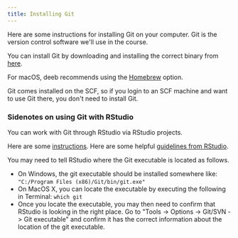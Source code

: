```yaml
---
title: Installing Git
---
```


Here are some instructions for installing Git on your computer. Git is the version control software we'll use in the course.

You can install Git by downloading and installing the correct binary from [here](http://git-scm.com/downloads).

For macOS, deeb recommends using the [Homebrew](https://brew.sh/) option.

Git comes installed on the SCF, so if you login to an SCF machine and want to use Git there, you don't need to install Git. 

### Sidenotes on using Git with RStudio

You can work with Git through RStudio via RStudio projects.

Here are some [instructions](http://www.molecularecologist.com/2013/11/using-github-with-r-and-rstudio/). Here are some helpful [guidelines from RStudio](https://support.rstudio.com/hc/en-us/articles/200532077-Version-Control-with-Git-and-SVN). 
  
You may need to tell RStudio where the Git executable is located as follows.
 
  * On Windows, the git executable should be installed somewhere like: `"C:/Program Files (x86)/Git/bin/git.exe"`
  * On MacOS X, you can locate the executable by executing the following in Terminal: `which git`
  * Once you locate the executable, you may then need to confirm that RStudio is looking in the right place. Go to "Tools -> Options -> Git/SVN -> Git executable" and confirm it has the correct information about the location of the git executable.
